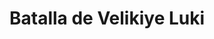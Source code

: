﻿---
title: "Batalla de Velikiye Luki"
permalink: periodes_859.html
layout: periode
dataInici: 1942-11-19
dataFi: 1943-01-16
sidebar: periodes
pares:
  - id: 351
    title: "Gran Guerra Patria"
    dataInici: "(1941-06-22)"
    dataFi: "(1945-05-07)"

fills:
jocsPrincipals:
  - title: "White Death"
    bggId: 13016
    dataInici: 
    dataFi: 

jocsEscenaris:
jocsEpoca:
jocsEpocaEscenaris:
  - title: "Combat Commander: Europa"
    bggId: 21050
    escenari: "8 - Breakout Dance"
    dataInici: 1943-01
    dataFi: 

---
